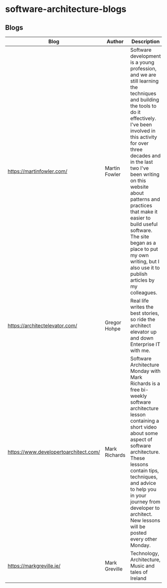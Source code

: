 # software-architecture-blogs

## Blogs

| Blog | Author | Description | Tags |
| ----------------------------------- | ------------ | ----------- | --- |
| https://martinfowler.com/      | Martin Fowler | Software development is a young profession, and we are still learning the techniques and building the tools to do it effectively. I've been involved in this activity for over three decades and in the last two I've been writing on this website about patterns and practices that make it easier to build useful software. The site began as a place to put my own writing, but I also use it to publish articles by my colleagues. | Architecture
| https://architectelevator.com/ | Gregor Hohpe | Real life writes the best stories, so ride the architect elevator up and down Enterprise IT with me. | Architecture, Cloud, Strategy, Transformation
| https://www.developertoarchitect.com/ | Mark Richards | Software Architecture Monday with Mark Richards is a free bi-weekly software architecture lesson containing a short video about some aspect of software architecture. These lessons contain tips, techniques, and advice to help you in your journey from developer to architect. New lessons will be posted every other Monday.  | Architecture, Microservices, Soft Skills, Event-Driven
| https://markgreville.ie/ | Mark Greville | Technology, Architecture, Music and tales of Ireland | Architecture